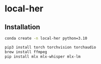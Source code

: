 # local-her


## Installation

```bash
conda create -n local-her python=3.10

pip3 install torch torchvision torchaudio
brew install ffmpeg
pip install mlx mlx-whisper mlx-lm
```